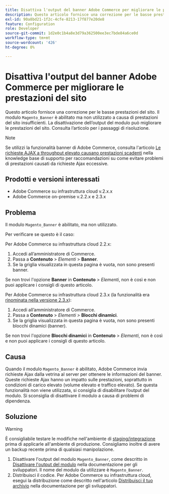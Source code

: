 ```yaml
---
title: Disattiva l'output del banner Adobe Commerce per migliorare le prestazioni del sito
description: Questo articolo fornisce una correzione per le basse prestazioni del sito. Le basse prestazioni del sito possono essere causate dall’attivazione ma non utilizzo del modulo "Magento_Banner". La disattivazione dell’output del modulo può migliorare le prestazioni del sito. Consulta l’articolo per i passaggi di risoluzione.
exl-id: 90a8bd21-1f2c-4cfe-8213-17f877e20de8
feature: Configuration
role: Developer
source-git-commit: 1d2e0c1b4a8e3d79a362500ee3ec7bde84a6ce0d
workflow-type: tm+mt
source-wordcount: '426'
ht-degree: 0%

---
```


# Disattiva l&#39;output del banner Adobe Commerce per migliorare le prestazioni del sito

Questo articolo fornisce una correzione per le basse prestazioni del sito. Il modulo `Magento_Banner` è abilitato ma non utilizzato a causa di prestazioni del sito insufficienti. La disattivazione dell’output del modulo può migliorare le prestazioni del sito. Consulta l’articolo per i passaggi di risoluzione.

>[!NOTE]
>
>Se utilizzi la funzionalità banner di Adobe Commerce, consulta l&#39;articolo [Le richieste AJAX a throughput elevato causano prestazioni scadenti](/help/troubleshooting/miscellaneous/high-throughput-ajax-requests-cause-poor-performance.md) nella knowledge base di supporto per raccomandazioni su come evitare problemi di prestazioni causati da richieste Ajax eccessive.

## Prodotti e versioni interessati

* Adobe Commerce su infrastruttura cloud v.2.x.x
* Adobe Commerce on-premise v.2.2.x e 2.3.x

## Problema

Il modulo `Magento_Banner` è abilitato, ma non utilizzato.

Per verificare se questo è il caso:

Per Adobe Commerce su infrastruttura cloud 2.2.x:

1. Accedi all’amministratore di Commerce.
1. Passa a **Contenuto** > *Elementi* > **Banner**.
1. Se la griglia visualizzata in questa pagina è vuota, non sono presenti banner.

Se non trovi l&#39;opzione **Banner** in **Contenuto** > *Elementi*, non è così e non puoi applicare i consigli di questo articolo.

Per Adobe Commerce su infrastruttura cloud 2.3.x (la funzionalità era [rinominata nella versione 2.3.x](https://devdocs.magento.com/guides/v2.3/release-notes/ReleaseNotes2.3.0Commerce.html#banner-now-dynamic-block)):

1. Accedi all’amministratore di Commerce.
1. Passa a **Contenuto** > *Elementi >* **Blocchi dinamici**.
1. Se la griglia visualizzata in questa pagina è vuota, non sono presenti blocchi dinamici (banner).

Se non trovi l&#39;opzione **Blocchi dinamici** in **Contenuto** > *Elementi*, non è così e non puoi applicare i consigli di questo articolo.

## Causa

Quando il modulo `Magento_Banner` è abilitato, Adobe Commerce invia richieste Ajax dalla vetrina al server per ottenere le informazioni del banner. Queste richieste Ajax hanno un impatto sulle prestazioni, soprattutto in condizioni di carico elevato (volume elevato e traffico elevato). Se questa funzionalità non viene utilizzata, si consiglia di disabilitare l’output del modulo. Si sconsiglia di disattivare il modulo a causa di problemi di dipendenza.

## Soluzione

>[!WARNING]
>
>È consigliabile testare le modifiche nell&#39;ambiente di [staging/integrazione](/help/announcements/adobe-commerce-announcements/integration-environment-enhancement-request-pro-and-starter.md) prima di applicarle all&#39;ambiente di produzione. Consigliamo inoltre di avere un backup recente prima di qualsiasi manipolazione.

1. Disattivare l&#39;output del modulo `Magento_Banner`, come descritto in [Disattivare l&#39;output del modulo](https://devdocs.magento.com/guides/v2.3/config-guide/config/disable-module-output.html) nella documentazione per gli sviluppatori. Il nome del modulo da utilizzare è `Magento_Banner`.
1. Distribuisci il codice. Per Adobe Commerce su infrastruttura cloud, esegui la distribuzione come descritto nell&#39;articolo [Distribuisci il tuo archivio](https://devdocs.magento.com/guides/v2.3/cloud/live/stage-prod-live.html) nella documentazione per gli sviluppatori.
